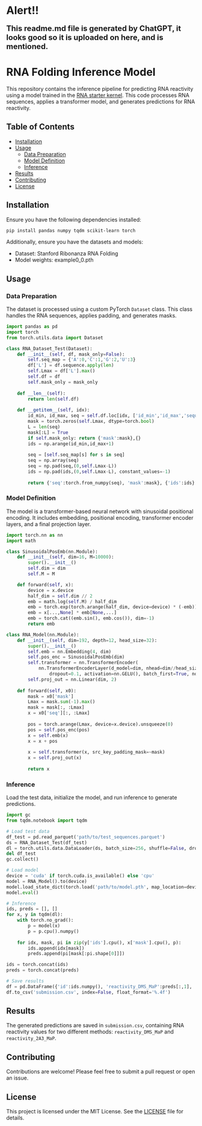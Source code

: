 # Alert!! 
<b align="center" style="font-size:20px;">This readme.md file is generated by ChatGPT, it looks good so it is uploaded on here, and is mentioned.</b>

# RNA Folding Inference Model

This repository contains the inference pipeline for predicting RNA reactivity using a model trained in the [RNA starter kernel](https://www.kaggle.com/code/iafoss/rna-starter). This code processes RNA sequences, applies a transformer model, and generates predictions for RNA reactivity.

## Table of Contents

- [Installation](#installation)
- [Usage](#usage)
  - [Data Preparation](#data-preparation)
  - [Model Definition](#model-definition)
  - [Inference](#inference)
- [Results](#results)
- [Contributing](#contributing)
- [License](#license)

## Installation

Ensure you have the following dependencies installed:

```bash
pip install pandas numpy tqdm scikit-learn torch
```

Additionally, ensure you have the datasets and models:

- Dataset: Stanford Ribonanza RNA Folding
- Model weights: example0_0.pth

## Usage

### Data Preparation

The dataset is processed using a custom PyTorch `Dataset` class. This class handles the RNA sequences, applies padding, and generates masks.

```python
import pandas as pd
import torch
from torch.utils.data import Dataset

class RNA_Dataset_Test(Dataset):
    def __init__(self, df, mask_only=False):
        self.seq_map = {'A':0,'C':1,'G':2,'U':3}
        df['L'] = df.sequence.apply(len)
        self.Lmax = df['L'].max()
        self.df = df
        self.mask_only = mask_only
    
    def __len__(self):
        return len(self.df)
    
    def __getitem__(self, idx):
        id_min, id_max, seq = self.df.loc[idx, ['id_min','id_max','sequence']]
        mask = torch.zeros(self.Lmax, dtype=torch.bool)
        L = len(seq)
        mask[:L] = True
        if self.mask_only: return {'mask':mask},{}
        ids = np.arange(id_min,id_max+1)
        
        seq = [self.seq_map[s] for s in seq]
        seq = np.array(seq)
        seq = np.pad(seq,(0,self.Lmax-L))
        ids = np.pad(ids,(0,self.Lmax-L), constant_values=-1)
        
        return {'seq':torch.from_numpy(seq), 'mask':mask}, {'ids':ids}
```

### Model Definition

The model is a transformer-based neural network with sinusoidal positional encoding. It includes embedding, positional encoding, transformer encoder layers, and a final projection layer.

```python
import torch.nn as nn
import math

class SinusoidalPosEmb(nn.Module):
    def __init__(self, dim=16, M=10000):
        super().__init__()
        self.dim = dim
        self.M = M

    def forward(self, x):
        device = x.device
        half_dim = self.dim // 2
        emb = math.log(self.M) / half_dim
        emb = torch.exp(torch.arange(half_dim, device=device) * (-emb))
        emb = x[...,None] * emb[None,...]
        emb = torch.cat((emb.sin(), emb.cos()), dim=-1)
        return emb

class RNA_Model(nn.Module):
    def __init__(self, dim=192, depth=12, head_size=32):
        super().__init__()
        self.emb = nn.Embedding(4, dim)
        self.pos_enc = SinusoidalPosEmb(dim)
        self.transformer = nn.TransformerEncoder(
            nn.TransformerEncoderLayer(d_model=dim, nhead=dim//head_size, dim_feedforward=4*dim,
                dropout=0.1, activation=nn.GELU(), batch_first=True, norm_first=True), depth)
        self.proj_out = nn.Linear(dim, 2)
    
    def forward(self, x0):
        mask = x0['mask']
        Lmax = mask.sum(-1).max()
        mask = mask[:, :Lmax]
        x = x0['seq'][:, :Lmax]
        
        pos = torch.arange(Lmax, device=x.device).unsqueeze(0)
        pos = self.pos_enc(pos)
        x = self.emb(x)
        x = x + pos
        
        x = self.transformer(x, src_key_padding_mask=~mask)
        x = self.proj_out(x)
        
        return x
```

### Inference

Load the test data, initialize the model, and run inference to generate predictions.

```python
import gc
from tqdm.notebook import tqdm

# Load test data
df_test = pd.read_parquet('path/to/test_sequences.parquet')
ds = RNA_Dataset_Test(df_test)
dl = torch.utils.data.DataLoader(ds, batch_size=256, shuffle=False, drop_last=False, num_workers=2)
del df_test
gc.collect()

# Load model
device = 'cuda' if torch.cuda.is_available() else 'cpu'
model = RNA_Model().to(device)
model.load_state_dict(torch.load('path/to/model.pth', map_location=device))
model.eval()

# Inference
ids, preds = [], []
for x, y in tqdm(dl):
    with torch.no_grad():
        p = model(x)
        p = p.cpu().numpy()
    
    for idx, mask, pi in zip(y['ids'].cpu(), x['mask'].cpu(), p):
        ids.append(idx[mask])
        preds.append(pi[mask[:pi.shape[0]]])

ids = torch.concat(ids)
preds = torch.concat(preds)

# Save results
df = pd.DataFrame({'id':ids.numpy(), 'reactivity_DMS_MaP':preds[:,1], 'reactivity_2A3_MaP':preds[:,0]})
df.to_csv('submission.csv', index=False, float_format='%.4f')
```

## Results

The generated predictions are saved in `submission.csv`, containing RNA reactivity values for two different methods: `reactivity_DMS_MaP` and `reactivity_2A3_MaP`.

## Contributing

Contributions are welcome! Please feel free to submit a pull request or open an issue.

## License

This project is licensed under the MIT License. See the [LICENSE](LICENSE) file for details.
